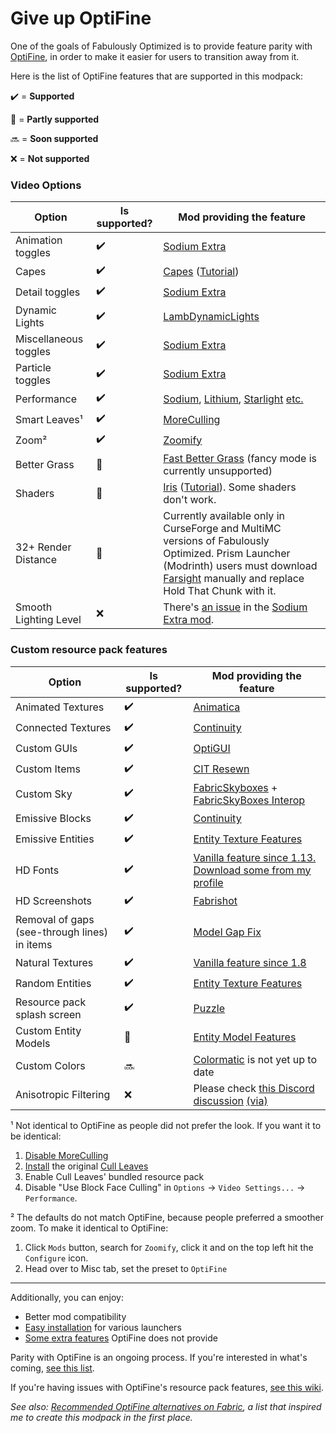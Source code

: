 # Give up OptiFine

One of the goals of Fabulously Optimized is to provide feature parity with [OptiFine](https://optifine.net/home), in order to make it easier for users to transition away from it.

Here is the list of OptiFine features that are supported in this modpack:

✔️ = **Supported**

🚧 = **Partly supported**

🔜 = **Soon supported**

❌ = **Not supported**

### Video Options

| Option                | Is supported? | Mod providing the feature                                                                                                                                                                                                                                                                                  |
| --------------------- | ------------- | ---------------------------------------------------------------------------------------------------------------------------------------------------------------------------------------------------------------------------------------------------------------------------------------------------------- |
| Animation toggles     | ✔️            | [Sodium Extra](https://www.curseforge.com/minecraft/mc-mods/sodium-extra)                                                                                                                                                                                                                                  |
| Capes                 | ✔️            | [Capes](https://www.curseforge.com/minecraft/mc-mods/capes) ([Tutorial](free-cape.md))                                                                                                                                                                                                              |
| Detail toggles        | ✔️            | [Sodium Extra](https://www.curseforge.com/minecraft/mc-mods/sodium-extra)                                                                                                                                                                                                                                  |
| Dynamic Lights        | ✔️            | [LambDynamicLights](https://www.curseforge.com/minecraft/mc-mods/lambdynamiclights)                                                                                                                                                                                                                    |
| Miscellaneous toggles | ✔️            | [Sodium Extra](https://www.curseforge.com/minecraft/mc-mods/sodium-extra)                                                                                                                                                                                                                                  |
| Particle toggles      | ✔️            | [Sodium Extra](https://www.curseforge.com/minecraft/mc-mods/sodium-extra)                                                                                                                                                                                                                                  |
| Performance           | ✔️            | [Sodium](https://www.curseforge.com/minecraft/mc-mods/sodium), [Lithium](https://www.curseforge.com/minecraft/mc-mods/lithium), [Starlight](https://www.curseforge.com/minecraft/mc-mods/starlight) [etc.](https://github.com/Fabulously-Optimized/fabulously-optimized/blob/main/INCLUDED-MODS.md#smooth) |
| Smart Leaves¹         | ✔️            | [MoreCulling](https://www.curseforge.com/minecraft/mc-mods/moreculling)                                                                                                                                                                                                                         |
| Zoom²                  | ✔️            | [Zoomify](https://www.curseforge.com/minecraft/mc-mods/zoomify)                                                                                                                                                                                                                                            |
| Better Grass          | 🚧            | [Fast Better Grass](https://github.com/Fabulously-Optimized/fabulously-optimized/tree/main/Resource%20Packs/Fast%20Better%20Grass) (fancy mode is currently unsupported)  |                                                                                                         |
| Shaders               | 🚧            | [Iris](https://www.curseforge.com/minecraft/mc-mods/irisshaders) ([Tutorial](getting-shaders.md)). Some shaders don't work.                      |
| 32+ Render Distance   | 🚧             | Currently available only in CurseForge and MultiMC versions of Fabulously Optimized. Prism Launcher (Modrinth) users must download [Farsight](https://www.curseforge.com/minecraft/mc-mods/farsight-fabric) manually and replace Hold That Chunk with it.                                                                                                                |
| Smooth Lighting Level | ❌             | There's [an issue](https://github.com/FlashyReese/sodium-extra-fabric/issues/125) in the [Sodium Extra mod](https://www.curseforge.com/minecraft/mc-mods/sodium-extra).                                                                                                                                    |

### Custom resource pack features

| Option                      | Is supported? | Mod providing the feature                                                                                                                                                                     |
| --------------------------- | ------------- | --------------------------------------------------------------------------------------------------------------------------------------------------------------------------------------------- |
| Animated Textures           | ✔️            | [Animatica](https://www.curseforge.com/minecraft/mc-mods/animatica)                                                                                                                           |
| Connected Textures          | ✔️            | [Continuity](https://www.curseforge.com/minecraft/mc-mods/continuity)                                                                                                                         |
| Custom GUIs                 | ✔️            | [OptiGUI](https://www.curseforge.com/minecraft/mc-mods/optigui)                                                                                                                               |
| Custom Items                | ✔️            | [CIT Resewn](https://www.curseforge.com/minecraft/mc-mods/cit-resewn)                                                                                                                         |
| Custom Sky                  | ✔️             | [FabricSkyboxes](https://www.curseforge.com/minecraft/mc-mods/fabricskyboxes) + [FabricSkyBoxes Interop](https://www.curseforge.com/minecraft/mc-mods/fabricskyboxes-interop)   |
| Emissive Blocks             | ✔️            | [Continuity](https://www.curseforge.com/minecraft/mc-mods/continuity)                              |
| Emissive Entities           | ✔️            | [Entity Texture Features](https://www.curseforge.com/minecraft/mc-mods/entity-texture-features-fabric)                                                                                        |
| HD Fonts                    | ✔️            | [Vanilla feature since 1.13.](https://minecraft.wiki/w/Java\_Edition\_1.13-pre6#Changes) [Download some from my profile](https://www.curseforge.com/members/robotkoer/projects)                                                                                             |
| HD Screenshots              | ✔️            | [Fabrishot](https://www.curseforge.com/minecraft/mc-mods/fabrishot)                                                                                                                           |
| Removal of gaps (see-through lines) in items | ✔️            | [Model Gap Fix](https://www.curseforge.com/minecraft/mc-mods/model-gap-fix) |
| Natural Textures            | ✔️            | [Vanilla feature since 1.8](https://minecraft.wiki/w/Java\_Edition\_14w17a#Model%20format%20improvements)                                                                            |
| Random Entities             | ✔️            | [Entity Texture Features](https://www.curseforge.com/minecraft/mc-mods/entity-texture-features-fabric)                                                                                        |
| Resource pack splash screen | ✔️            | [Puzzle](https://www.curseforge.com/minecraft/mc-mods/puzzle)                                                                                                                                 |
| Custom Entity Models        | 🚧            | [Entity Model Features](https://www.curseforge.com/minecraft/mc-mods/entity-model-features) |
| Custom Colors               | 🔜            | [Colormatic](https://www.curseforge.com/minecraft/mc-mods/colormatic) is not yet up to date |                                             
| Anisotropic Filtering       | ❌             | Please check [this Discord discussion](https://discord.com/channels/756612889787498627/876567546390777856/978673913770950687) [(via)](https://discord.gg/7rnTYXu)    |


¹ Not identical to OptiFine as people did not prefer the look. If you want it to be identical:

1. [Disable MoreCulling](disabling-mods.md)
2. [Install](adding-more-mods.md) the original [Cull Leaves](https://www.curseforge.com/minecraft/mc-mods/cull-leaves)
3. Enable Cull Leaves' bundled resource pack
4. Disable "Use Block Face Culling" in `Options` → `Video Settings...` → `Performance`.

² The defaults do not match OptiFine, because people preferred a smoother zoom. To make it identical to OptiFine:

1. Click `Mods` button, search for `Zoomify`, click it and on the top left hit the `Configure` icon.
2. Head over to Misc tab, set the preset to `OptiFine`

---

Additionally, you can enjoy:

* Better mod compatibility
* [Easy installation](https://github.com/Fabulously-Optimized/fabulously-optimized#downloads) for various launchers
* [Some extra features](https://github.com/Fabulously-Optimized/fabulously-optimized/blob/main/INCLUDED-MODS.md#functional) OptiFine does not provide

Parity with OptiFine is an ongoing process. If you're interested in what's coming, [see this list](https://github.com/Fabulously-Optimized/fabulously-optimized/issues?q=is:issue%20is:open%20label:parity).

If you're having issues with OptiFine's resource pack features, [see this wiki](resource-pack-issues.md).

_See also:_ [_Recommended OptiFine alternatives on Fabric_](https://lambdaurora.dev/optifine\_alternatives)_, a list that inspired me to create this modpack in the first place._
